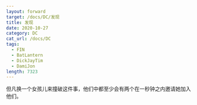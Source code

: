 ```yaml
---
layout: forward
target: /docs/DC/发现
title: 发现
date: 2020-10-27
category: DC
cat_url: /docs/DC
tags: 
  - FIN
  - BatLantern
  - DickJayTim
  - DamiJon
length: 7323
---
```


但凡换一个女孩儿来撞破这件事，他们中都至少会有两个在一秒钟之内邀请她加入他们。
